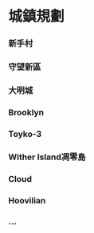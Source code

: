 ﻿# 城鎮規劃

### 新手村  

### 守望新區  

### 大明城  

### Brooklyn  

### Toyko-3  

### Wither Island凋零島  

### Cloud  

### Hoovilian  

### ...
